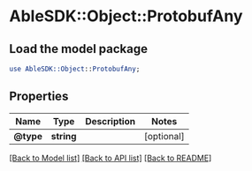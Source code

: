 # AbleSDK::Object::ProtobufAny

## Load the model package
```perl
use AbleSDK::Object::ProtobufAny;
```

## Properties
Name | Type | Description | Notes
------------ | ------------- | ------------- | -------------
**@type** | **string** |  | [optional] 

[[Back to Model list]](../README.md#documentation-for-models) [[Back to API list]](../README.md#documentation-for-api-endpoints) [[Back to README]](../README.md)


